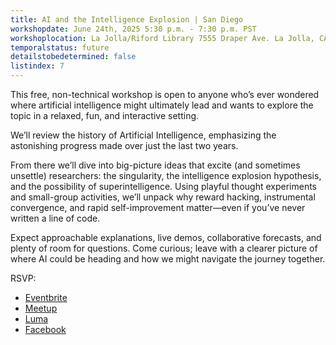```yaml
---
title: AI and the Intelligence Explosion | San Diego
workshopdate: June 24th, 2025 5:30 p.m. - 7:30 p.m. PST
workshoplocation: La Jolla/Riford Library 7555 Draper Ave. La Jolla, CA 92037
temporalstatus: future
detailstobedetermined: false
listindex: 7
---
```

This free, non-technical workshop is open to anyone who’s ever wondered where artificial intelligence might ultimately lead and wants to explore the topic in a relaxed, fun, and interactive setting.

We’ll review the history of Artificial Intelligence, emphasizing the astonishing progress made over just the last two years.

From there we’ll dive into big-picture ideas that excite (and sometimes unsettle) researchers: the singularity, the intelligence explosion hypothesis, and the possibility of superintelligence. Using playful thought experiments and small-group activities, we’ll unpack why reward hacking, instrumental convergence, and rapid self-improvement matter—even if you’ve never written a line of code.

Expect approachable explanations, live demos, collaborative forecasts, and plenty of room for questions. Come curious; leave with a clearer picture of where AI could be heading and how we might navigate the journey together.

RSVP:

+ [Eventbrite](https://www.eventbrite.com/e/ai-and-the-intelligence-explosion-san-diego-tickets-1388682259019?aff=oddtdtcreator)
+ [Meetup](https://www.meetup.com/ai-safety-awareness-group-san-diego/events/308166589/)
+ [Luma](https://lu.ma/0ojwndtn)
+ [Facebook](https://www.facebook.com/events/2220228468432890/)
